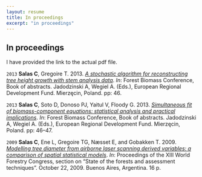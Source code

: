 ```yaml
---
layout: resume
title: In proceedings 
excerpt: "in proceedings"
---
```



## In proceedings

I have provided the link to the actual  pdf file.

`2013`
**Salas C**, Gregoire T. 2013.
[*A stochastic algorithm for reconstructing tree height growth with stem analysis data*](/myPubs/2013Forest_Biomass_Conference_abstracts.pdf).
*In*: Forest Biomass Conference, Book of abstracts. Jadodzinski A, Wegiel A. (Eds.), European Regional Development Fund. Mierzęcin, Poland. pp: 46.

`2013`
**Salas C**, Soto D, Donoso PJ, Yaitul V, Floody G. 2013.
[*Simultaneous fit of biomass-component equations: statistical analysis and practical implications*](/myPubs/2013Forest_Biomass_Conference_abstracts.pdf).
*In*: Forest Biomass Conference, Book of abstracts. Jadodzinski A, Wegiel A. (Eds.), European Regional Development Fund. Mierzęcin, Poland. pp: 46–47.

`2009`
**Salas C**, Ene L, Gregoire TG, Næsset E, and Gobakken T. 2009. [*Modelling tree diameter from airborne laser scanning
derived variables: a comparison of spatial statistical models*](/myPubs/2009lidarSpatStat_WFC.pdf). *In*: Proceedings of the XIII World Forestry Congress,
section on “State of the forests and assessment techniques”. October 22, 2009. Buenos Aires, Argentina. 16 p.


<!-- ### Footer
ponce 17 `doi:10.3390/f8090329`
salas10 http://rchn.biologiachile.cl/pdfs/2010/3/Soto_et_al_2010.pdf
salas06 /myPubs/2006xylofagos_RebolledoSalas_Bosque.pdf
salas05 pinaster /myPubs/2005volPinaster_Quebracho.pdf
salas05 /myPubs/2005relascope_Bosque.pdf
salas02 /myPubs/2002ajuvolrolali_Bosque.pdf
Last updated: August 2020 -->
